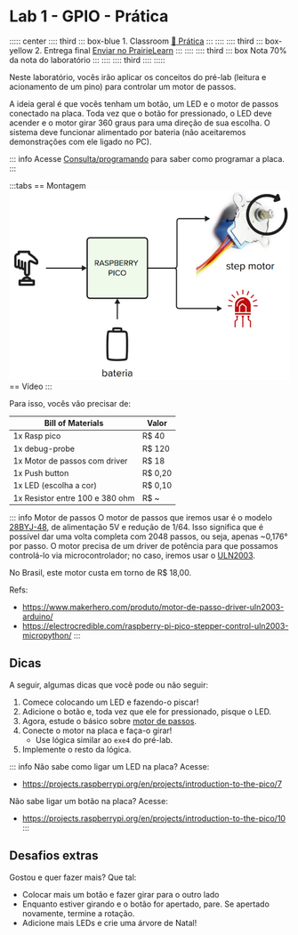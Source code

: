 # Lab 1 - GPIO - Prática <Badge type="tip" text="70% da nota de lab" />

::::: center
:::: third 
::: box-blue 1. Classroom
[:memo: Prática](https://classroom.github.com/a/h7l_xyIZ)
:::
::::
:::: third
::: box-yellow 2. Entrega final
[Enviar no PrairieLearn](https://us.prairielearn.com/pl/course_instance/188020)
:::
::::
:::: third
::: box Nota
70% da nota do laboratório
:::
::::
:::: third
::::
:::::

Neste laboratório, vocês irão aplicar os conceitos do pré-lab (leitura e acionamento de um pino) para controlar um motor de passos.

A ideia geral é que vocês tenham um botão, um LED e o motor de passos conectado na placa. Toda vez que o botão for pressionado, o LED deve acender e o motor girar 360 graus para uma direção de sua escolha. O sistema deve funcionar alimentado por bateria (não aceitaremos demonstrações com ele ligado no PC).

::: info
Acesse [Consulta/programando](/guides/pico-debugging) para saber como programar a placa.
:::

:::tabs
== Montagem
![](imgs/lab-gpio-diagrama.png)
== Vídeo
<YouTube id="xx529vCDUPM"/>
:::

Para isso, vocês vão precisar de:

| Bill of Materials               | Valor   |
|---------------------------------|---------|
| 1x Rasp pico                    | R$ 40   |
| 1x debug-probe                  | R$ 120  |
| 1x Motor de passos com driver   | R$ 18   |
| 1x Push button                  | R$ 0,20 |
| 1x LED (escolha a cor)          | R$ 0,10 |
| 1x Resistor entre 100 e 380 ohm | R$ ~    |

::: info Motor de passos
O motor de passos que iremos usar é o modelo [28BYJ-48](https://www.makerhero.com/img/files/download/Datasheet_28BYJ-48.pdf), de alimentação 5V e redução de 1/64. Isso significa que é possível dar uma volta completa com 2048 passos, ou seja, apenas ~0,176° por passo. O motor precisa de um driver de potência para que possamos controlá-lo via microcontrolador; no caso, iremos usar o [ULN2003](https://www.makerhero.com/img/files/download/ULN2003A-Datasheet.pdf).

No Brasil, este motor custa em torno de R$ 18,00.

Refs:

- https://www.makerhero.com/produto/motor-de-passo-driver-uln2003-arduino/
- https://electrocredible.com/raspberry-pi-pico-stepper-control-uln2003-micropython/
:::

## Dicas

A seguir, algumas dicas que você pode ou não seguir:

1. Comece colocando um LED e fazendo-o piscar!
1. Adicione o botão e, toda vez que ele for pressionado, pisque o LED.
1. Agora, estude o básico sobre [motor de passos](https://howtomechatronics.com/tutorials/arduino/stepper-motors-and-arduino-the-ultimate-guide/).
1. Conecte o motor na placa e faça-o girar!
    - Use lógica similar ao `exe4` do pré-lab.
1. Implemente o resto da lógica.

::: info
Não sabe como ligar um LED na placa? Acesse:

- https://projects.raspberrypi.org/en/projects/introduction-to-the-pico/7

Não sabe ligar um botão na placa? Acesse:

- https://projects.raspberrypi.org/en/projects/introduction-to-the-pico/10
:::

## Desafios extras

Gostou e quer fazer mais? Que tal:

- Colocar mais um botão e fazer girar para o outro lado
- Enquanto estiver girando e o botão for apertado, pare. Se apertado novamente, termine a rotação.
- Adicione mais LEDs e crie uma árvore de Natal!
